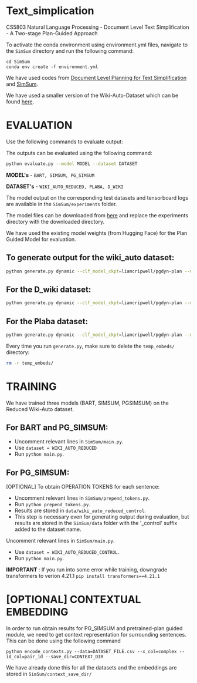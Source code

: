 # Text_simplication

CS5803 Natural Language Processing - Document Level Text Simplification - A Two-stage Plan-Guided Approach

To activate the conda environment using environment.yml files, navigate to the `SimSum` directory and run the following command:

```
cd SimSum
conda env create -f environment.yml
```

We have used codes from [Document Level Planning for Text Simplification](https://github.com/liamcripwell/plan_simp) and [SimSum](https://github.com/epfml/easy-summary/tree/main).

We have used a smaller version of the Wiki-Auto-Dataset which can be found [here](SimSum/data/wiki_auto_reduced).

# EVALUATION

Use the following commands to evaluate output:

The outputs can be evaluated using the following command:

```bash
python evaluate.py --model MODEL --dataset DATASET
```

**MODEL's** - `BART, SIMSUM, PG_SIMSUM`

**DATASET's** - `WIKI_AUTO_REDUCED, PLABA, D_WIKI`

The model output on the corresponding test datasets and tensorboard logs are available in the `SimSum/experiments` folder.

The model files can be downloaded from [here](https://iith-my.sharepoint.com/:f:/g/personal/ee20btech11006_iith_ac_in/Eh3hX8Mtf2BClrZ0x8dj_NYBY_aKpwEcOJuFPMul5XDP9Q?e=8CtgcT) and replace the experiments directory with the downloaded directory.

We have used the existing model weights (from Hugging Face) for the Plan Guided Model for evaluation.

## To generate output for the wiki_auto dataset:

```bash
python generate.py dynamic --clf_model_ckpt=liamcripwell/pgdyn-plan --model_ckpt=liamcripwell/pgdyn-simp --test_file=data_pg/wiki_auto/wikiauto_sents_test_reduced.csv --doc_id_col=pair_id --context_doc_id=pair_id --context_dir=context_save_dir/wiki_auto/test --out_file=data_pg/wiki_auto/wiki_auto_reduced_output.csv
```

## For the D_wiki dataset:

```bash
python generate.py dynamic --clf_model_ckpt=liamcripwell/pgdyn-plan --model_ckpt=liamcripwell/pgdyn-simp --test_file=data_pg/D_wiki/DWiki_sents_test.csv --doc_id_col=pair_id --context_doc_id=pair_id --context_dir=context_save_dir/D_wiki/test --out_file=data_pg/D_wiki/D_wiki_output.csv
```

## For the Plaba dataset:

```bash
python generate.py dynamic --clf_model_ckpt=liamcripwell/pgdyn-plan --model_ckpt=liamcripwell/pgdyn-simp --test_file=data_pg/plaba/plaba_sents_test.csv --doc_id_col=pair_id --context_doc_id=pair_id --context_dir=context_save_dir/plaba/test --out_file=data_pg/plaba/plaba_output.csv 
```

Every time you run `generate.py`, make sure to delete the `temp_embeds/` directory:

```bash
rm -r temp_embeds/
```

# TRAINING

We have trained three models (BART, SIMSUM, PGSIMSUM) on the Reduced Wiki-Auto dataset.

## For BART and PG_SIMSUM:

- Uncomment relevant lines in `SimSum/main.py`.
- Use `dataset = WIKI_AUTO_REDUCED`
- Run `python main.py`.

## For PG_SIMSUM:

[OPTIONAL] To obtain OPERATION TOKENS for each sentence:
- Uncomment relevant lines in `SimSum/prepend_tokens.py`.
- Run `python prepend_tokens.py`.
- Results are stored in `data/wiki_auto_reduced_control`.
- This step is necessary even for generating output during evaluation, but results are stored in the ```SimSum/data``` folder with the '_control' suffix added to the dataset name.

Uncomment relevant lines in `SimSum/main.py`.
- Use `dataset = WIKI_AUTO_REDUCED_CONTROL`.
- Run `python main.py`.

**IMPORTANT** : If you run into some error while training, downgrade transformers to verion 4.21.1 ```pip install transformers==4.21.1```
 # [OPTIONAL] CONTEXTUAL EMBEDDING

 In order to run obtain results for PG_SIMSUM and pretrained-plan guided module, we need to get context representation for surrounding sentences. This can be done using the following command

 ```
python encode_contexts.py --data=DATASET_FILE.csv --x_col=complex --id_col=pair_id --save_dir=CONTEXT_DIR
```

We have already done this for all the datasets and the embeddings are stored in ```SimSum/context_save_dir/``` 
